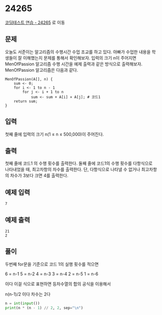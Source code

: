 # 24265

[코딩테스트 연습 - 24265][1] 로 이동

## 문제

오늘도 서준이는 알고리즘의 수행시간 수업 조교를 하고 있다. 아빠가 수업한 내용을 학생들이 잘 이해했는지 문제를 통해서 확인해보자.
입력의 크기 n이 주어지면 MenOfPassion 알고리즘 수행 시간을 예제 출력과 같은 방식으로 출력해보자.
MenOfPassion 알고리즘은 다음과 같다.

```
MenOfPassion(A[], n) {
    sum <- 0;
    for i <- 1 to n - 1
        for j <- i + 1 to n
            sum <- sum + A[i] × A[j]; # 코드1
    return sum;
}
```

## 입력

첫째 줄에 입력의 크기 n(1 ≤ n ≤ 500,000)이 주어진다.

## 출력

첫째 줄에 코드1 의 수행 횟수를 출력한다.
둘째 줄에 코드1의 수행 횟수를 다항식으로 나타내었을 때, 최고차항의 차수를 출력한다. 단, 다항식으로 나타낼 수 없거나 최고차항의 차수가 3보다 크면 4를 출력한다.

## 예제 입력

```
7

```

## 예제 출력

```
21
2

```

## 풀이

두번째 for문을 기준으로 코드 1의 실행 횟수를 적으면

6 = n-1
5 = n-2
4 = n-3
3 = n-4
2 = n-5
1 = n-6

이다 이걸 식으로 표현하면 등차수열의 합의 공식을 이용해서

n(n-1)/2 이다
차수는 2다

```python
n = int(input())
print(n * (n - 1) // 2, 2, sep="\n")

```

[1]: https://www.acmicpc.net/problem/24265
